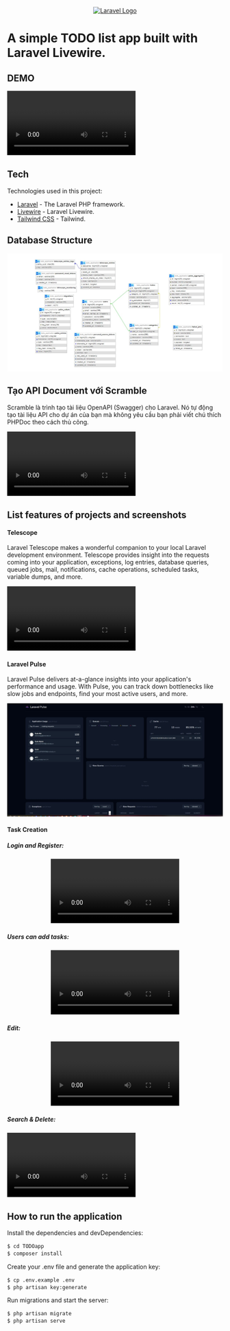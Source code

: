 <p align="center"><a href="https://laravel.com" target="_blank"><img src="https://raw.githubusercontent.com/laravel/art/master/logo-lockup/5%20SVG/2%20CMYK/1%20Full%20Color/laravel-logolockup-cmyk-red.svg" width="400" alt="Laravel Logo"></a></p>

# A simple TODO list app built with Laravel Livewire.

## DEMO

<video src="Laravel%20-%20Google%20Chrome%202023-12-26%2006-46-13.mp4" controls title="Title"></video>

## Tech

Technologies used in this project:

- [Laravel](https://github.com/laravel/laravel) - The Laravel PHP framework.
- [Livewire](https://github.com/livewire/livewire) - Laravel Livewire.
- [Tailwind CSS](https://github.com/tailwindlabs/tailwindcss) - Tailwind.

## Database Structure

<p align="center">

![Alt text](db-1.JPG)

</p>

## Tạo API Document với Scramble

Scramble là trình tạo tài liệu OpenAPI (Swagger) cho Laravel. Nó tự động tạo tài liệu API cho dự án của bạn mà không yêu cầu bạn phải viết chú thích PHPDoc theo cách thủ công.

<p align="center">

<video src="Laravel%20-%20API%20Docs%20-%20Google%20Chrome%202023-12-26%2007-00-20.mp4" controls title="Title"></video>

</p>

## List features of projects and screenshots

#### Telescope

Laravel Telescope makes a wonderful companion to your local Laravel development environment. Telescope provides insight into the requests coming into your application, exceptions, log entries, database queries, queued jobs, mail, notifications, cache operations, scheduled tasks, variable dumps, and more.

<p align="center">
  
  <video src="Requests%20-%20Telescope%20-%20Google%20Chrome%202023-12-26%2007-04-01.mp4" controls title="Title"></video>

</p>

#### Laravel Pulse

Laravel Pulse delivers at-a-glance insights into your application's performance and usage. With Pulse, you can track down bottlenecks like slow jobs and endpoints, find your most active users, and more.

<p align="center">

 ![Alt text](Capture.JPG)

</p>

#### Task Creation

##### Login and Register:

<p align="center"

  <video src="Laravel%20-%20Google%20Chrome%202023-12-26%2007-08-07.mp4" controls title="Title"></video>

</p>

##### Users can add tasks:

<p align="center">
  <video src="Laravel%20-%20Google%20Chrome%202023-12-26%2007-10-00.mp4">
</p>

##### Edit:

<p align="center">
  <video src="Laravel%20-%20Google%20Chrome%202023-12-26%2007-10-58.mp4" controls title="Title"></video>
</p>

##### Search & Delete:

<p align="center">

  <video src="Laravel%20-%20Google%20Chrome%202023-12-26%2007-11-36.mp4" controls title="Title"></video>

</p>

## How to run the application

Install the dependencies and devDependencies:

```sh
$ cd TODOapp
$ composer install
```

Create your .env file and generate the application key:

```sh
$ cp .env.example .env
$ php artisan key:generate
```

Run migrations and start the server:

```sh
$ php artisan migrate
$ php artisan serve
```


